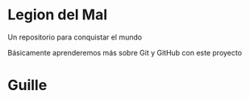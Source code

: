 # Legion del Mal
Un repositorio para conquistar el mundo

Básicamente aprenderemos más sobre Git y GitHub con este proyecto


# Guille



